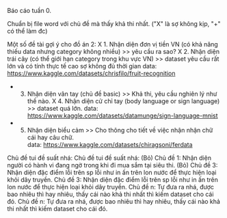 Báo cáo tuần 0.

Chuẩn bị file word với chủ đề mà thấy khả thi nhất. ("X" là sợ không kịp, "+" có thể làm đc)

Một số đề tài gợi ý cho đồ án 2:
X 1. Nhận diện đơn vị tiền VN (có khả năng thiếu data nhưng category không nhiều) >> yêu cầu ra sao?
X 2. Nhận diện trái cây (có thể giới hạn category trong khu vực VN) >> dataset yêu cầu rất lớn và có tính thực tế cao sợ không đủ thời gian
    data: https://www.kaggle.com/datasets/chrisfilo/fruit-recognition
+ 3. Nhận diện vân tay (chủ đề basic) >> Khả thi, yêu cầu nghiên lý như thế nào.
X 4. Nhận diện cử chỉ tay (body language or sign language) >> dataset quá lớn.
    data: https://www.kaggle.com/datasets/datamunge/sign-language-mnist
+ 5. Nhận diện biểu cảm >> Cho thông cho tiết về việc nhận nhận chữ cái hay câu chữ.          
    data: https://www.kaggle.com/datasets/chiragsoni/ferdata

Chủ đề tui đề suất nhá:	Chủ đề tui đề suất nhá:
(Bỏ) Chủ đề 1: Nhận diện người có hành vi đang ngờ trong khi đi mua sắm tại siêu thi.
(Bỏ) Chủ đề 3: Nhận diện đặc điểm lỗi trên sp lỗi như in ấn trên lon nước để thực hiện loại khỏi dây truyền.	Chủ đề 3: Nhận diện đặc điểm lỗi trên sp lỗi như in ấn trên lon nước để thực hiện loại khỏi dây truyền.
Chủ đề n: Tự đưa ra nhá, được bao nhiêu thì hay nhiêu, thấy cái nào khả thi nhất thì kiếm dataset cho cái đó.	Chủ đề n: Tự đưa ra nhá, được bao nhiêu thì hay nhiêu, thấy cái nào khả thi nhất thì kiếm dataset cho cái đó.
    